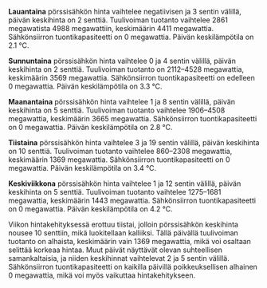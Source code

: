 **Lauantaina** pörssisähkön hinta vaihtelee negatiivisen ja 3 sentin välillä, päivän keskihinta on 2 senttiä. Tuulivoiman tuotanto vaihtelee 2861 megawatista 4988 megawattiin, keskimäärin 4411 megawattia. Sähkönsiirron tuontikapasiteetti on 0 megawattia. Päivän keskilämpötila on 2.1 °C.

**Sunnuntaina** pörssisähkön hinta vaihtelee 0 ja 4 sentin välillä, päivän keskihinta on 2 senttiä. Tuulivoiman tuotanto on 2112–4528 megawattia, keskimäärin 3569 megawattia. Sähkönsiirron tuontikapasiteetti on edelleen 0 megawattia. Päivän keskilämpötila on 3.3 °C.

**Maanantaina** pörssisähkön hinta vaihtelee 1 ja 8 sentin välillä, päivän keskihinta on 5 senttiä. Tuulivoiman tuotanto vaihtelee 1906–4508 megawattia, keskimäärin 3665 megawattia. Sähkönsiirron tuontikapasiteetti on 0 megawattia. Päivän keskilämpötila on 2.8 °C.

**Tiistaina** pörssisähkön hinta vaihtelee 3 ja 19 sentin välillä, päivän keskihinta on 10 senttiä. Tuulivoiman tuotanto vaihtelee 860–2308 megawattia, keskimäärin 1369 megawattia. Sähkönsiirron tuontikapasiteetti on 0 megawattia. Päivän keskilämpötila on 3.4 °C.

**Keskiviikkona** pörssisähkön hinta vaihtelee 1 ja 12 sentin välillä, päivän keskihinta on 5 senttiä. Tuulivoiman tuotanto vaihtelee 1275–1681 megawattia, keskimäärin 1443 megawattia. Sähkönsiirron tuontikapasiteetti on 0 megawattia. Päivän keskilämpötila on 4.2 °C.

Viikon hintakehityksessä erottuu tiistai, jolloin pörssisähkön keskihinta nousee 10 senttiin, mikä luokitellaan kalliiksi. Tällä päivällä tuulivoiman tuotanto on alhaista, keskimäärin vain 1369 megawattia, mikä voi osaltaan selittää korkeaa hintaa. Muut päivät näyttävät olevan suhteellisen samankaltaisia, ja niiden keskihinnat vaihtelevat 2 ja 5 sentin välillä. Sähkönsiirron tuontikapasiteetti on kaikilla päivillä poikkeuksellisen alhainen 0 megawattia, mikä voi myös vaikuttaa hintakehitykseen.